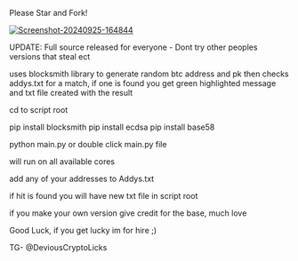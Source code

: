Please Star and Fork!

<a href="https://imgbb.com/"><img src="https://i.ibb.co/qsHV7ws/Screenshot-20240925-164844.jpg" alt="Screenshot-20240925-164844" border="0" /></a>


UPDATE: Full source released for everyone - Dont try other peoples versions that steal ect

uses blocksmith library to generate random btc address and pk then checks addys.txt for a match, if one is found you get green highlighted message and txt file created with the result



cd to script root

pip install blocksmith
pip install ecdsa
pip install base58

python main.py 
or 
double click main.py file

will run on all available cores

add any of your addresses to Addys.txt

if hit is found you will have new txt file in script root


if you make your own version give credit for the base, much love

Good Luck, if you get lucky im for hire ;)

TG- @DeviousCryptoLicks
